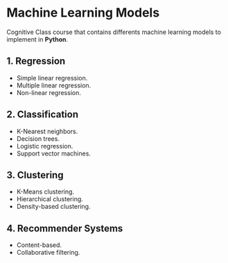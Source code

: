 # Machine Learning Models

Cognitive Class course that contains differents machine learning models to implement in **Python**.

## 1. Regression

- Simple linear regression.
- Multiple linear regression.
- Non-linear regression.

## 2. Classification

- K-Nearest neighbors.
- Decision trees.
- Logistic regression.
- Support vector machines.

## 3. Clustering

- K-Means clustering.
- Hierarchical clustering.
- Density-based clustering.

## 4. Recommender Systems

- Content-based.
- Collaborative filtering.
